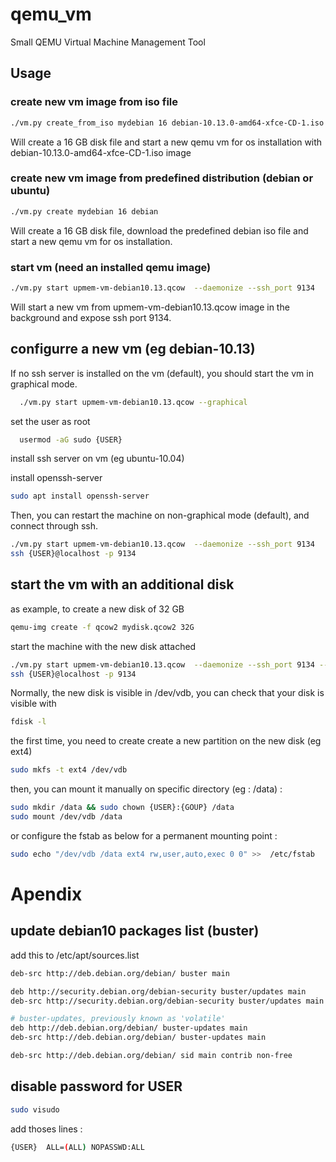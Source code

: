 # qemu_vm
Small QEMU Virtual Machine Management Tool

## Usage

### create new vm image from iso file
```bash
./vm.py create_from_iso mydebian 16 debian-10.13.0-amd64-xfce-CD-1.iso
```
Will create a 16 GB disk file and start a new qemu vm for os installation
with debian-10.13.0-amd64-xfce-CD-1.iso image

### create new vm image from predefined distribution (debian or ubuntu)
```bash
./vm.py create mydebian 16 debian
```
Will create a 16 GB disk file, download the predefined debian iso file
and start a new qemu vm for os installation.

### start vm (need an installed qemu image)
```bash
./vm.py start upmem-vm-debian10.13.qcow  --daemonize --ssh_port 9134
```

Will start a new vm from upmem-vm-debian10.13.qcow image in the background
and expose ssh port 9134.

## configurre a new vm (eg debian-10.13)

If no ssh server is installed on the vm (default), you should
start the vm in graphical mode.

```bash
  ./vm.py start upmem-vm-debian10.13.qcow --graphical
```

set the user as root
```bash
  usermod -aG sudo {USER}
```

install ssh server on vm (eg ubuntu-10.04)

install openssh-server
```bash
sudo apt install openssh-server
```

Then, you can restart the machine on non-graphical mode (default),
and connect through ssh.

```bash
./vm.py start upmem-vm-debian10.13.qcow  --daemonize --ssh_port 9134
ssh {USER}@localhost -p 9134
```

## start the vm with an additional disk

as example, to create a new disk of 32 GB
```bash
qemu-img create -f qcow2 mydisk.qcow2 32G
```

start the machine with the new disk attached

```bash
./vm.py start upmem-vm-debian10.13.qcow  --daemonize --ssh_port 9134 --disk mydisk.qcow2
ssh {USER}@localhost -p 9134
```
Normally, the new disk is visible in /dev/vdb,
you can check that your disk is visible with 
```bash
fdisk -l
```

the first time, you need to create create a new partition on the new disk (eg ext4)
```bash
sudo mkfs -t ext4 /dev/vdb
```

then, you can mount it manually on specific directory (eg : /data) :
```bash
sudo mkdir /data && sudo chown {USER}:{GOUP} /data
sudo mount /dev/vdb /data
```

or configure the fstab as below for a permanent mounting point :
```bash
sudo echo "/dev/vdb /data ext4 rw,user,auto,exec 0 0" >>  /etc/fstab
```

# Apendix

## update debian10 packages list (buster)

add this to /etc/apt/sources.list

```bash
deb-src http://deb.debian.org/debian/ buster main

deb http://security.debian.org/debian-security buster/updates main
deb-src http://security.debian.org/debian-security buster/updates main

# buster-updates, previously known as 'volatile'
deb http://deb.debian.org/debian/ buster-updates main
deb-src http://deb.debian.org/debian/ buster-updates main

deb-src http://deb.debian.org/debian/ sid main contrib non-free
```
## disable password for USER

```bash
sudo visudo
```

add thoses lines :

```bash
{USER}  ALL=(ALL) NOPASSWD:ALL
```



